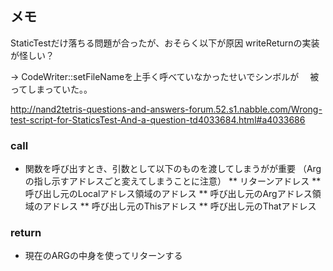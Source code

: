 ## メモ


StaticTestだけ落ちる問題が合ったが、おそらく以下が原因
writeReturnの実装が怪しい？

-> CodeWriter::setFileNameを上手く呼べていなかったせいでシンボルが
　被ってしまっていた。。

http://nand2tetris-questions-and-answers-forum.52.s1.nabble.com/Wrong-test-script-for-StaticsTest-And-a-question-td4033684.html#a4033686

### call

* 関数を呼び出すとき、引数として以下のものを渡してしまうがが重要
（Argの指し示すアドレスごと変えてしまうことに注意）
** リターンアドレス
** 呼び出し元のLocalアドレス領域のアドレス
** 呼び出し元のArgアドレス領域のアドレス
** 呼び出し元のThisアドレス
** 呼び出し元のThatアドレス

### return
* 現在のARGの中身を使ってリターンする

